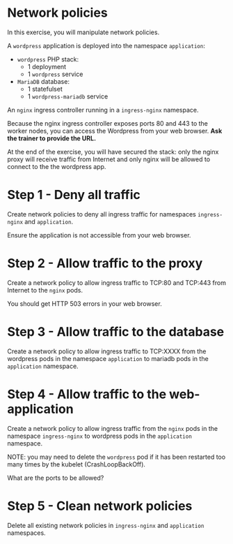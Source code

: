 # Network policies

In this exercise, you will manipulate network policies.

A `wordpress` application is deployed into the namespace `application`:
* `wordpress` PHP stack:
  * 1 deployment
  * 1 `wordpress` service
* `MariaDB` database:
  * 1 statefulset
  * 1 `wordpress-mariadb` service 

An `nginx` ingress controller running in a `ingress-nginx` namespace.

Because the nginx ingress controller exposes ports 80 and 443 to the worker nodes, you can access the Wordpress from your web browser. **Ask the trainer to provide the URL.**

At the end of the exercise, you will have secured the stack: only the nginx proxy will receive traffic from Internet and only nginx will be allowed to connect to the the wordpress app.

# Step 1 - Deny all traffic

Create network policies to deny all ingress traffic for namespaces `ingress-nginx` and `application`.

Ensure the application is not accessible from your web browser.
# Step 2 - Allow traffic to the proxy

Create a network policy to allow ingress traffic to TCP:80 and TCP:443 from Internet to the `nginx` pods.

You should get HTTP 503 errors in your web browser.

# Step 3 - Allow traffic to the database

Create a network policy to allow ingress traffic to TCP:XXXX from the wordpress pods in the namespace `application` to mariadb pods in the `application` namespace.
# Step 4 - Allow traffic to the web-application

Create a network policy to allow ingress traffic from the `nginx` pods in the namespace `ingress-nginx` to wordpress pods in the `application` namespace.

NOTE: you may need to delete the `wordpress` pod if it has been restarted too many times by the kubelet (CrashLoopBackOff).

What are the ports to be allowed?

# Step 5 - Clean network policies

Delete all existing network policies in `ingress-nginx` and `application` namespaces.